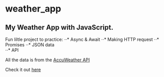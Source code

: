 # weather_app
## My Weather App with JavaScript.
Fun liltle project to practice:
⋅⋅* Async & Await 
⋅⋅* Making HTTP request 
⋅⋅* Promises
⋅⋅* JSON data  
⋅⋅* API

All the data is from the [AccuWeather API](https://developer.accuweather.com/)

Check it out [here](https://alex-weather-app.netlify.app/)
